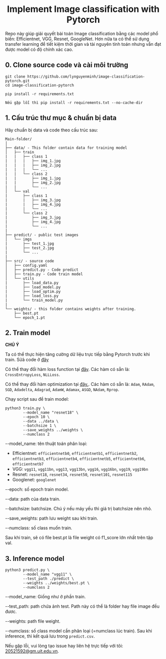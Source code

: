 # <center>Implement Image classification with Pytorch</center>

Repo này giúp giải quyết bài toán Image classification bằng các model phổ biến: Efficientnet, VGG, Resnet, GoogleNet. Hơn nữa ta có thể sử dụng transfer learning để tiết kiệm thời gian và tài nguyên tính toán nhưng vẫn đạt được model có độ chính xác cao.

## 0. Clone source code và cài môi trường
```
git clone https://github.com/lynguyenminh/image-classification-pytorch.git 
cd image-classification-pytorch

pip install -r requirements.txt

Nếu gặp lỗi thì pip install -r requirements.txt --no-cache-dir

```

## 1. Cấu trúc thư mục & chuẩn bị data
Hãy chuẩn bị data và code theo cấu trúc sau: 
```
Main-folder/
│
├── data/ - This folder contain data for training model
│   ├── train
|   |   ├── class 1
|   |   |   ├── img_1.jpg
|   |   |   ├── img_2.jpg
|   |   |   └── ...
|   |   └── class 2
|   |       ├── img_1.jpg
|   |       ├── img_2.jpg
|   |       └── ...
│   └── val
|       ├── class 1
|       |   ├── img_3.jpg
|       |   ├── img_4.jpg
|       |   └── ...
|       └── class 2
|           ├── img_3.jpg
|           ├── img_4.jpg
|           └── ...
|
├── predict/ - public test images
│   └── imgs
|       ├── test_1.jpg
|       ├── test_2.jpg
|       └── ...
|
├── src/ - source code
│   ├── config.yaml
│   ├── predict.py - Code predict
│   ├── train.py - Code train model
│   └── utils
|       ├── load_data.py
|       ├── load_model.py
|       ├── load_optim.py
|       ├── load_loss.py
|       └── train_model.py
|
└── weights/ - this folder contains weights after training.
    ├── best.pt
    └── epoch_1.pt
```

## 2. Train model
**CHÚ Ý**

Ta có thể thực hiện tăng cường dữ liệu trực tiếp bằng Pytorch trước khi train. Sửả code ở [đây](https://github.com/lynguyenminh/image-classification-pytorch/blob/master/src/utils/load_data.py#L18)

Có thể thay đổi hàm loss function tại [đây](https://github.com/lynguyenminh/image-classification-pytorch/blob/master/src/train.py#L48). Các hàm có sẵn là: `CrossEntropyLoss`, `NLLLoss`.

Có thể thay đổi hàm optimization tại [đây.](https://github.com/lynguyenminh/image-classification-pytorch/blob/master/src/train.py#L51). Các hàm có sẵn là: `Adam`, `RAdam`, `SGD`, `Adadelta`, `Adagrad`, `AdamW`, `Adamax`, `ASGD`, `NAdam`, `Rprop`.


Chạy script sau để train model: 

```
python3 train.py \
        --model_name "resnet18" \
        --epoch 10 \
        --data ../data \
        --batchsize 1 \
        --save_weights ../weights \
        --numclass 2
```

--model_name: tên thuật toán phân loại: 

* Efficientnet: `efficientnetb0`, `efficientnetb1`, `efficientnetb2`, `efficientnetb3`, `efficientnetb4`, `efficientnetb5`, `efficientnetb6`, `efficientnetb7`
* VGG: `vgg11`, `vgg11bn`, `vgg13`, `vgg13bn`, `vgg16`, `vgg16bn`, `vgg19`, `vgg19bn`
* Resnet: `resnet18`, `resnet34`, `resnet50`, `resnet101`, `resnet115`
* Googlenet: `googlenet` 

--epoch: số epoch train model.

--data: path của data train.

--batchsize: batchsize. Chú ý nếu máy yếu thì giá trị batchsize nên nhỏ.

--save_weights: path lưu weight sau khi train.

--numclass: số class muốn train.

Sau khi train, sẽ có file best.pt là file weight có f1_score lớn nhất trên tập val.
## 3. Inference model
```
python3 predict.py \
        --model_name "vgg11" \
        --test_path ./predict \
        --weights ../weights/best.pt \
        --numclass 2
```
--model_name: Giống như ở phần train.

--test_path: path chứa ảnh test. Path này có thể là folder hay file image đều đươc.

--weights: path file weight.

--numclass: số class model cần phân loại (=numclass lúc train).
Sau khi inference, thì kết quả lưu trong `predict.csv`.

Nếu gặp lỗi, vui lòng tạo issue hay liên hệ trực tiếp với tôi: 20521592@gm.uit.edu.vn.
